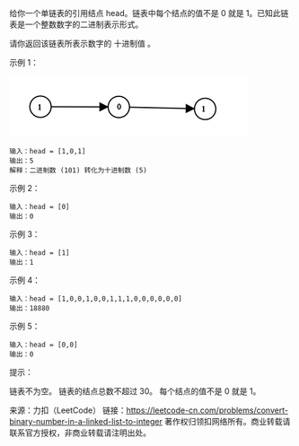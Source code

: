 给你一个单链表的引用结点 head。链表中每个结点的值不是 0 就是 1。已知此链表是一个整数数字的二进制表示形式。

请你返回该链表所表示数字的 十进制值 。

示例 1：

![example](../../../../../resources/image/1290_example.png)
```text
输入：head = [1,0,1]
输出：5
解释：二进制数 (101) 转化为十进制数 (5)
```

示例 2：
```text
输入：head = [0]
输出：0
```

示例 3：
```text
输入：head = [1]
输出：1
```

示例 4：
```text
输入：head = [1,0,0,1,0,0,1,1,1,0,0,0,0,0,0]
输出：18880
```

示例 5：
```text
输入：head = [0,0]
输出：0
```

提示：

链表不为空。
链表的结点总数不超过 30。
每个结点的值不是 0 就是 1。

来源：力扣（LeetCode）
链接：https://leetcode-cn.com/problems/convert-binary-number-in-a-linked-list-to-integer
著作权归领扣网络所有。商业转载请联系官方授权，非商业转载请注明出处。